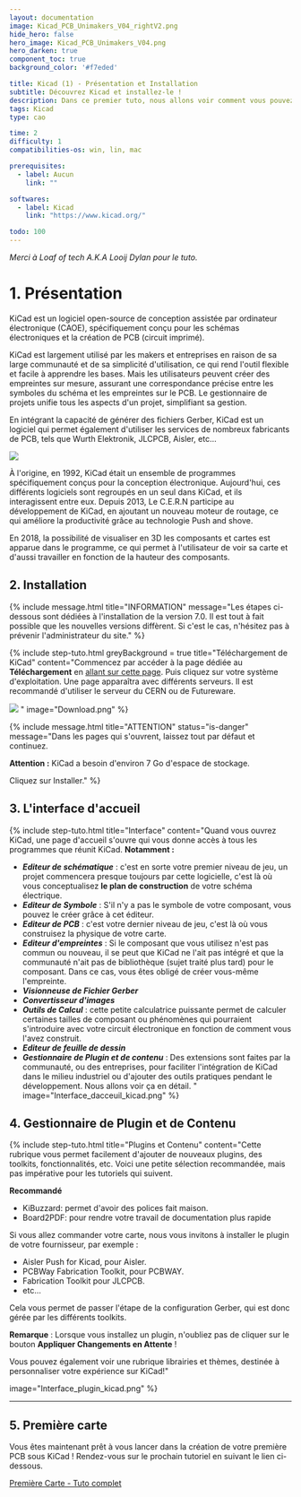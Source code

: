 ```yaml
---
layout: documentation
image: Kicad_PCB_Unimakers_V04_rightV2.png
hide_hero: false
hero_image: Kicad_PCB_Unimakers_V04.png
hero_darken: true
component_toc: true
background_color: '#f7eded'

title: Kicad (1) - Présentation et Installation
subtitle: Découvrez Kicad et installez-le !
description: Dans ce premier tuto, nous allons voir comment vous pouvez installer la version 7 de Kicad.
tags: Kicad
type: cao

time: 2
difficulty: 1
compatibilities-os: win, lin, mac

prerequisites:
  - label: Aucun
    link: ""

softwares: 
  - label: Kicad
    link: "https://www.kicad.org/"

todo: 100
---
```


*Merci à Loaf of tech A.K.A Looij Dylan pour le tuto.*

# 1. Présentation

KiCad est un logiciel open-source de conception assistée par ordinateur électronique (CAOE), spécifiquement conçu pour les schémas électroniques et la création de PCB (circuit imprimé).

KiCad est largement utilisé par les makers et entreprises en raison de sa large communauté et de sa simplicité d'utilisation, ce qui rend l'outil flexible et facile à apprendre les bases.
Mais les utilisateurs peuvent créer des empreintes sur mesure, assurant une correspondance précise entre les symboles du schéma et les empreintes sur le PCB. Le gestionnaire de projets unifie tous les aspects d'un projet, simplifiant sa gestion.

En intégrant la capacité de générer des fichiers Gerber, KiCad est un logiciel qui permet également d'utiliser les services de nombreux fabricants de PCB, tels que Wurth Elektronik, JLCPCB, Aisler, etc...

![](Interface_Kicad.png)

À l'origine, en 1992, KiCad était un ensemble de programmes spécifiquement conçus pour la conception électronique. Aujourd'hui, ces différents logiciels sont regroupés en un seul dans KiCad, et ils interagissent entre eux.
Depuis 2013, Le C.E.R.N participe au développement de KiCad, en ajoutant un nouveau moteur de routage, ce qui améliore la productivité grâce au technologie Push and shove.

En 2018, la possibilité de visualiser en 3D les composants et cartes est apparue dans le programme, ce qui permet à l'utilisateur de voir sa carte et d'aussi travailler en fonction de la hauteur des composants.

## 2. Installation 

{% include message.html
title="INFORMATION" 
message="Les étapes ci-dessous sont dédiées à l'installation de la version 7.0. Il est tout à fait possible que les nouvelles versions diffèrent. Si c'est le cas, n'hésitez pas à prévenir l'administrateur du site." %}

{% include step-tuto.html 
greyBackground = true
title="Téléchargement de KiCad"
content="Commencez par accéder à la page dédiée au **Téléchargement** en [allant sur cette page](https://www.kicad.org/download/).
Puis cliquez sur votre système d'exploitation. Une page apparaîtra avec différents serveurs. Il est recommandé d'utiliser le serveur du CERN ou de Futureware.

![](Page_de_telechargement_Kicad.png)
" 
image="Download.png" %}

{% include message.html
title="ATTENTION" 
status="is-danger"
message="Dans les pages qui s'ouvrent, laissez tout par défaut et continuez. 

**Attention :** KiCad a besoin d'environ 7 Go d'espace de stockage.

Cliquez sur Installer." %}


## 3. L'interface d'accueil

{% include step-tuto.html 
title="Interface"
content="Quand vous ouvrez KiCad, une page d'accueil s'ouvre qui vous donne accès à tous les programmes que réunit KiCad. 
**Notamment :**
- ***Editeur de schématique*** : c'est en sorte votre premier niveau de jeu, un projet commencera presque toujours par cette logicielle, c'est là où vous conceptualisez **le plan de construction** de votre schéma électrique.
- ***Editeur de Symbole*** : S'il n'y a pas le symbole de votre composant, vous pouvez le créer grâce à cet éditeur.
- ***Editeur de PCB*** : c'est votre dernier niveau de jeu, c'est là où vous construisez la physique de votre carte.
- ***Editeur d'empreintes*** : Si le composant que vous utilisez n'est pas commun ou nouveau, il se peut que KiCad ne l'ait pas intégré et que la communauté n'ait pas de bibliothèque (sujet traité plus tard) pour le composant. Dans ce cas, vous êtes obligé de créer vous-même l'empreinte.
- ***Visionneuse de Fichier Gerber***
- ***Convertisseur d'images***
- ***Outils de Calcul*** : cette petite calculatrice puissante permet de calculer certaines tailles de composant ou phénomènes qui pourraient s'introduire avec votre circuit électronique en fonction de comment vous l'avez construit.
- ***Editeur de feuille de dessin***
- ***Gestionnaire de Plugin et de contenu*** : Des extensions sont faites par la communauté, ou des entreprises, pour faciliter l'intégration de KiCad dans le milieu industriel ou d'ajouter des outils pratiques pendant le développement. Nous allons voir ça en détail.
"
image="Interface_dacceuil_kicad.png"
 %}

## 4. Gestionnaire de Plugin et de Contenu

{% include step-tuto.html 
title="Plugins et Contenu"
content="Cette rubrique vous permet facilement d'ajouter de nouveaux plugins, des toolkits, fonctionnalités, etc. Voici une petite sélection recommandée, mais pas impérative pour les tutoriels qui suivent.

**Recommandé**
- KiBuzzard: permet d'avoir des polices fait maison.
- Board2PDF: pour rendre votre travail de documentation plus rapide

Si vous allez commander votre carte, nous vous invitons à installer le plugin de votre fournisseur, par exemple :

- Aisler Push for Kicad, pour Aisler.
- PCBWay Fabrication Toolkit, pour PCBWAY.
- Fabrication Toolkit pour JLCPCB.
- etc...

Cela vous permet de passer l'étape de la configuration Gerber, qui est donc gérée par les différents toolkits.

**Remarque** : Lorsque vous installez un plugin, n'oubliez pas de cliquer sur le bouton **Appliquer Changements en Attente** !

Vous pouvez également voir une rubrique librairies et thèmes, destinée à personnaliser votre expérience sur KiCad!"

image="Interface_plugin_kicad.png"
 %}

---
## 5. Première carte

Vous êtes maintenant prêt à vous lancer dans la création de votre première PCB sous KiCad ! Rendez-vous sur le prochain tutoriel en suivant le lien ci-dessous.

<a href="../KiCad-premiere-carte" class="button is-info is-rounded is-medium">
    <span class="icon">
      <i class="fas fa-wave-square"></i>
    </span>
    <span>Première Carte - Tuto complet</span>
</a>

